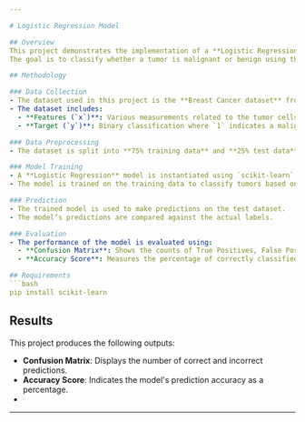 ```yaml
---

# Logistic Regression Model

## Overview
This project demonstrates the implementation of a **Logistic Regression** model using Python and the `scikit-learn` library.
The goal is to classify whether a tumor is malignant or benign using the **Breast Cancer dataset** available in `scikit-learn`.

## Methodology

### Data Collection
- The dataset used in this project is the **Breast Cancer dataset** from the `scikit-learn` library.
- The dataset includes:
  - **Features (`x`)**: Various measurements related to the tumor cells.
  - **Target (`y`)**: Binary classification where `1` indicates a malignant tumor and `0` indicates a benign tumor.

### Data Preprocessing
- The dataset is split into **75% training data** and **25% test data** using the `train_test_split` function from `scikit-learn`.

### Model Training
- A **Logistic Regression** model is instantiated using `scikit-learn`.
- The model is trained on the training data to classify tumors based on the features.

### Prediction
- The trained model is used to make predictions on the test dataset.
- The model’s predictions are compared against the actual labels.

### Evaluation
- The performance of the model is evaluated using:
  - **Confusion Matrix**: Shows the counts of True Positives, False Positives, True Negatives, and False Negatives.
  - **Accuracy Score**: Measures the percentage of correctly classified instances.

## Requirements
```bash
pip install scikit-learn
```

## Results
This project produces the following outputs:
- **Confusion Matrix**: Displays the number of correct and incorrect predictions.
- **Accuracy Score**: Indicates the model's prediction accuracy as a percentage.
- 
---
```

